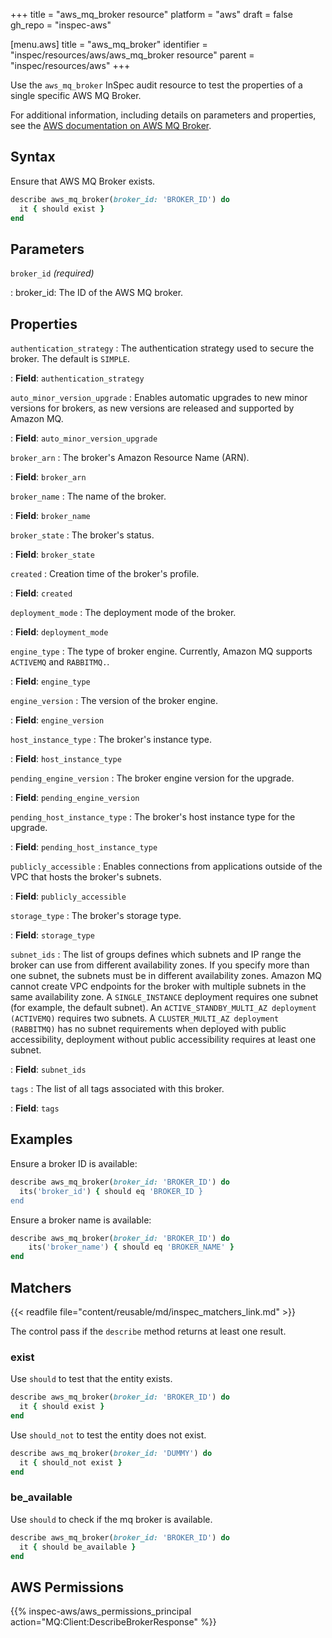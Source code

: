 +++
title = "aws_mq_broker resource"
platform = "aws"
draft = false
gh_repo = "inspec-aws"

[menu.aws]
title = "aws_mq_broker"
identifier = "inspec/resources/aws/aws_mq_broker resource"
parent = "inspec/resources/aws"
+++

Use the `aws_mq_broker` InSpec audit resource to test the properties of a single specific AWS MQ Broker.

For additional information, including details on parameters and properties, see the [AWS documentation on AWS MQ Broker](https://docs.aws.amazon.com/AWSCloudFormation/latest/UserGuide/aws-resource-amazonmq-broker.html).

## Syntax

Ensure that AWS MQ Broker exists.

```ruby
describe aws_mq_broker(broker_id: 'BROKER_ID') do
  it { should exist }
end
```

## Parameters

`broker_id` _(required)_

: broker_id: The ID of the AWS MQ broker.

## Properties

`authentication_strategy`
: The authentication strategy used to secure the broker. The default is `SIMPLE`.

: **Field**: `authentication_strategy`

`auto_minor_version_upgrade`
: Enables automatic upgrades to new minor versions for brokers, as new versions are released and supported by Amazon MQ.

: **Field**: `auto_minor_version_upgrade`

`broker_arn`
: The broker's Amazon Resource Name (ARN).

: **Field**: `broker_arn`

`broker_name`
: The name of the broker.

: **Field**: `broker_name`

`broker_state`
: The broker's status.

: **Field**: `broker_state`

`created`
: Creation time of the broker's profile.

: **Field**: `created`

`deployment_mode`
: The deployment mode of the broker.

: **Field**: `deployment_mode`

`engine_type`
: The type of broker engine. Currently, Amazon MQ supports `ACTIVEMQ` and `RABBITMQ.`.

: **Field**: `engine_type`

`engine_version`
: The version of the broker engine.

: **Field**: `engine_version`

`host_instance_type`
: The broker's instance type.

: **Field**: `host_instance_type`

`pending_engine_version`
: The broker engine version for the upgrade.

: **Field**: `pending_engine_version`

`pending_host_instance_type`
: The broker's host instance type for the upgrade.

: **Field**: `pending_host_instance_type`

`publicly_accessible`
: Enables connections from applications outside of the VPC that hosts the broker's subnets.

: **Field**: `publicly_accessible`

`storage_type`
: The broker's storage type.

: **Field**: `storage_type`

`subnet_ids`
: The list of groups defines which subnets and IP range the broker can use from different availability zones. If you specify more than one subnet, the subnets must be in different availability zones. Amazon MQ cannot create VPC endpoints for the broker with multiple subnets in the same availability zone. A `SINGLE_INSTANCE` deployment requires one subnet (for example, the default subnet). An `ACTIVE_STANDBY_MULTI_AZ deployment (ACTIVEMQ)` requires two subnets. A `CLUSTER_MULTI_AZ deployment (RABBITMQ)` has no subnet requirements when deployed with public accessibility, deployment without public accessibility requires at least one subnet.

: **Field**: `subnet_ids`

`tags`
: The list of all tags associated with this broker.

: **Field**: `tags`

## Examples

Ensure a broker ID is available:

```ruby
describe aws_mq_broker(broker_id: 'BROKER_ID') do
  its('broker_id') { should eq 'BROKER_ID }
end
```

Ensure a broker name is available:

```ruby
describe aws_mq_broker(broker_id: 'BROKER_ID') do
    its('broker_name') { should eq 'BROKER_NAME' }
end
```

## Matchers

{{< readfile file="content/reusable/md/inspec_matchers_link.md" >}}

The control pass if the `describe` method returns at least one result.

### exist

Use `should` to test that the entity exists.

```ruby
describe aws_mq_broker(broker_id: 'BROKER_ID') do
  it { should exist }
end
```

Use `should_not` to test the entity does not exist.

```ruby
describe aws_mq_broker(broker_id: 'DUMMY') do
  it { should_not exist }
end
```

### be_available

Use `should` to check if the mq broker is available.

```ruby
describe aws_mq_broker(broker_id: 'BROKER_ID') do
  it { should be_available }
end
```

## AWS Permissions

{{% inspec-aws/aws_permissions_principal action="MQ:Client:DescribeBrokerResponse" %}}
